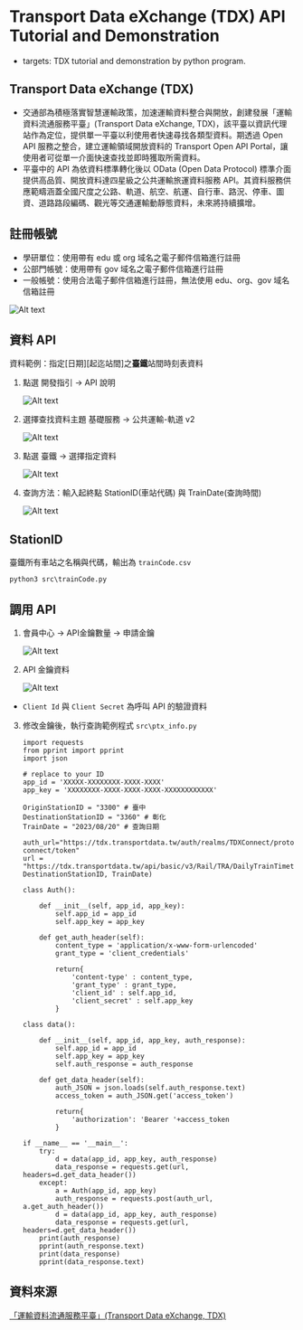 ﻿# Transport Data eXchange (TDX) API Tutorial and Demonstration

- targets: TDX tutorial and demonstration by python program.

Transport Data eXchange (TDX)
---

- 交通部為積極落實智慧運輸政策，加速運輸資料整合與開放，創建發展「運輸資料流通服務平臺」(Transport Data eXchange, TDX)，該平臺以資訊代理站作為定位，提供單一平臺以利使用者快速尋找各類型資料。期透過 Open API 服務之整合，建立運輸領域開放資料的 Transport Open API Portal，讓使用者可從單一介面快速查找並即時獲取所需資料。
- 平臺中的 API 為依資料標準轉化後以 OData (Open Data Protocol) 標準介面提供高品質、開放資料達四星級之公共運輸旅運資料服務 API。其資料服務供應範疇涵蓋全國尺度之公路、軌道、航空、航運、自行車、路況、停車、圖資、道路路段編碼、觀光等交通運輸動靜態資料，未來將持續擴增。

註冊帳號
---

- 學研單位：使用帶有 edu 或 org 域名之電子郵件信箱進行註冊
- 公部門帳號：使用帶有 gov 域名之電子郵件信箱進行註冊
- 一般帳號：使用合法電子郵件信箱進行註冊，無法使用 edu、org、gov 域名信箱註冊

![Alt text](images/sign_up.png)

資料 API
---

資料範例：指定[日期][起迄站間]之**臺鐵**站間時刻表資料

1. 點選 開發指引 -> API 說明

    ![Alt text](images/image.png)

2. 選擇查找資料主題 基礎服務 -> 公共運輸-軌道 v2

    ![Alt text](images/image-1.png)

3. 點選 臺鐵 -> 選擇指定資料

    ![Alt text](images/image-2.png)
    
4. 查詢方法：輸入起終點 StationID(車站代碼) 與 TrainDate(查詢時間)

    ![Alt text](images/image-3.png)

StationID
---

臺鐵所有車站之名稱與代碼，輸出為 `trainCode.csv`

```bash=
python3 src\trainCode.py
```

調用 API
---

1. 會員中心 -> API金鑰數量 -> 申請金鑰

    ![Alt text](images/image-4.png)

2. API 金鑰資料

    ![Alt text](images/image-5.png)
    
- `Client Id` 與 `Client Secret` 為呼叫 API 的驗證資料

3. 修改金鑰後，執行查詢範例程式 `src\ptx_info.py`

    ```python3
    import requests
    from pprint import pprint
    import json

    # replace to your ID
    app_id = 'XXXXX-XXXXXXXX-XXXX-XXXX'
    app_key = 'XXXXXXXX-XXXX-XXXX-XXXX-XXXXXXXXXXXX'

    OriginStationID = "3300" # 臺中
    DestinationStationID = "3360" # 彰化
    TrainDate = "2023/08/20" # 查詢日期

    auth_url="https://tdx.transportdata.tw/auth/realms/TDXConnect/protocol/openid-connect/token"
    url = "https://tdx.transportdata.tw/api/basic/v3/Rail/TRA/DailyTrainTimetable/OD/{0}/to/{1}/{2}$format=JSON".format(OriginStationID, DestinationStationID, TrainDate)

    class Auth():

        def __init__(self, app_id, app_key):
            self.app_id = app_id
            self.app_key = app_key

        def get_auth_header(self):
            content_type = 'application/x-www-form-urlencoded'
            grant_type = 'client_credentials'

            return{
                'content-type' : content_type,
                'grant_type' : grant_type,
                'client_id' : self.app_id,
                'client_secret' : self.app_key
            }

    class data():

        def __init__(self, app_id, app_key, auth_response):
            self.app_id = app_id
            self.app_key = app_key
            self.auth_response = auth_response

        def get_data_header(self):
            auth_JSON = json.loads(self.auth_response.text)
            access_token = auth_JSON.get('access_token')

            return{
                'authorization': 'Bearer '+access_token
            }

    if __name__ == '__main__':
        try:
            d = data(app_id, app_key, auth_response)
            data_response = requests.get(url, headers=d.get_data_header())
        except:
            a = Auth(app_id, app_key)
            auth_response = requests.post(auth_url, a.get_auth_header())
            d = data(app_id, app_key, auth_response)
            data_response = requests.get(url, headers=d.get_data_header())    
        print(auth_response)
        pprint(auth_response.text)
        print(data_response)
        pprint(data_response.text)
    ```

資料來源
---

[「運輸資料流通服務平臺」(Transport Data eXchange, TDX)](https://tdx.transportdata.tw/)
